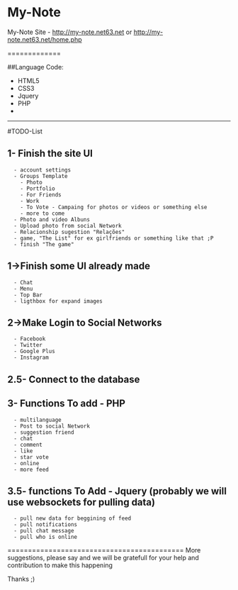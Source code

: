 My-Note 
====

My-Note Site - http://my-note.net63.net or http://my-note.net63.net/home.php

=============

##Language Code:

  - HTML5
  - CSS3
  - Jquery
  - PHP
  - 
--------------------------------------------------------------------------  
#TODO-List

##  1- Finish the site UI
      - account settings
      - Groups Template
        - Photo
        - Portfolio
        - For Friends
        - Work
        - To Vote - Campaing for photos or videos or something else
        - more to come
      - Photo and video Albuns
      - Upload photo from social Network
      - Relacionship sugestion "Relações"
      - game, "The List" for ex girlfriends or something like that ;P
      - finish "The game"
    
##  1->Finish some UI already made
      - Chat
      - Menu
      - Top Bar
      - ligthbox for expand images
    
##  2->Make Login to Social Networks
      - Facebook
      - Twitter
      - Google Plus
      - Instagram
  
##  2.5- Connect to the database
  
##  3- Functions To add - PHP
      - multilanguage
      - Post to social Network
      - suggestion friend
      - chat
      - comment
      - like
      - star vote
      - online
      - more feed
      
##  3.5- functions To Add - Jquery (probably we will use websockets for pulling data)
      - pull new data for beggining of feed
      - pull notifications
      - pull chat message
      - pull who is online
      
===========================================
More suggestions, please say and we will be gratefull for your help and contribution to make this happening

Thanks ;)
